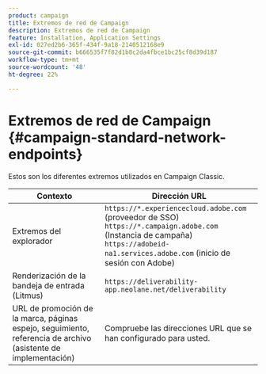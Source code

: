 ```yaml
---
product: campaign
title: Extremos de red de Campaign
description: Extremos de red de Campaign
feature: Installation, Application Settings
exl-id: 027ed2b6-365f-434f-9a18-2140512168e9
source-git-commit: b666535f7f82d1b8c2da4fbce1bc25cf8d39d187
workflow-type: tm+mt
source-wordcount: '48'
ht-degree: 22%

---
```


# Extremos de red de Campaign {#campaign-standard-network-endpoints}



Estos son los diferentes extremos utilizados en Campaign Classic.

| Contexto | Dirección URL |
|--- |--- |
| Extremos del explorador | `https://*.experiencecloud.adobe.com` (proveedor de SSO)<br>`https://*.campaign.adobe.com` (Instancia de campaña)<br>`https://adobeid-na1.services.adobe.com` (inicio de sesión con Adobe) |
| Renderización de la bandeja de entrada (Litmus) | `https://deliverability-app.neolane.net/deliverability` |
| URL de promoción de la marca, páginas espejo, seguimiento, referencia de archivo (asistente de implementación) | Compruebe las direcciones URL que se han configurado para usted. |
